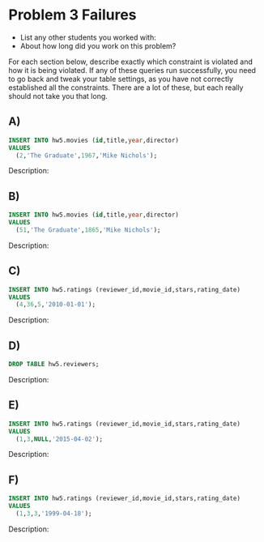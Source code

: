 # Problem 3 Failures
- List any other students you worked with:
- About how long did you work on this problem? 

For each section below, describe exactly which constraint is violated and how it is being violated. If any of these queries run successfully, you need to go back and tweak your table settings, as you have not correctly established all the constraints. There are a lot of these, but each really should not take you that long. 


## A)
```sql
INSERT INTO hw5.movies (id,title,year,director) 
VALUES
  (2,'The Graduate',1967,'Mike Nichols');
```
Description:



## B)
```sql
INSERT INTO hw5.movies (id,title,year,director) 
VALUES
  (51,'The Graduate',1865,'Mike Nichols');
```
Description:



## C)
```sql
INSERT INTO hw5.ratings (reviewer_id,movie_id,stars,rating_date) 
VALUES
  (4,36,5,'2010-01-01');
```
Description:



## D)
```sql
DROP TABLE hw5.reviewers;
```
Description:



## E)
```sql
INSERT INTO hw5.ratings (reviewer_id,movie_id,stars,rating_date) 
VALUES
  (1,3,NULL,'2015-04-02');
```
Description:



## F)
```sql
INSERT INTO hw5.ratings (reviewer_id,movie_id,stars,rating_date) 
VALUES
  (1,3,3,'1999-04-18');
```
Description:



